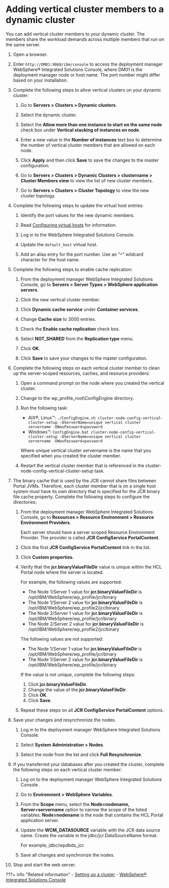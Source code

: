 # Adding vertical cluster members to a dynamic cluster

You can add vertical cluster members to your dynamic cluster. The members share the workload demands across multiple members that run on the same server.

1.  Open a browser.

2.  Enter `http://DM01:9060/ibm/console` to access the deployment manager WebSphere® Integrated Solutions Console, where DM01 is the deployment manager node or host name. The port number might differ based on your installation.

3.  Complete the following steps to allow vertical clusters on your dynamic cluster:

    1.  Go to **Servers > Clusters > Dynamic clusters**.

    2.  Select the dynamic cluster.

    3.  Select the **Allow more than one instance to start on the same node** check box under **Vertical stacking of instances on node**.

    4.  Enter a new value in the **Number of instances** text box to determine the number of vertical cluster members that are allowed on each node.

    5.  Click **Apply** and then click **Save** to save the changes to the master configuration.

    6.  Go to **Servers > Clusters > Dynamic Clusters > clustername > Cluster Members view** to view the list of new cluster members.

    7.  Go to **Servers > Clusters > Cluster Topology** to view the new cluster topology.

4.  Complete the following steps to update the virtual host entries:

    1.  Identify the port values for the new dynamic members.

    2.  Read [Configuring virtual hosts](http://www-01.ibm.com/support/knowledgecenter/SSAW57_8.0.0/com.ibm.websphere.nd.doc/info/ae/ae/tcws_plugin_vhost.html) for information.

    3.  Log in to the WebSphere Integrated Solutions Console.

    4.  Update the `default_host` virtual host.

    5.  Add an alias entry for the port number. Use an "`*`" wildcard character for the host name.

5.  Complete the following steps to enable cache replication:

    1.  From the deployment manager WebSphere Integrated Solutions Console, go to **Servers > Server Types > WebSphere application servers**.

    2.  Click the new vertical cluster member.

    3.  Click **Dynamic cache service** under **Container services**.

    4.  Change **Cache size** to 3000 entries.

    5.  Check the **Enable cache replication** check box.

    6.  Select **NOT_SHARED** from the **Replication type** menu.

    7.  Click **OK**.

    8.  Click **Save** to save your changes to the master configuration.

6.  Complete the following steps on each vertical cluster member to clean up the server-scoped resources, caches, and resource providers:

    1.  Open a command prompt on the node where you created the vertical cluster.

    2.  Change to the wp_profile_root\ConfigEngine directory.

    3.  Run the following task:

        -   AIX®, Linux™: `./ConfigEngine.sh cluster-node-config-vertical-cluster-setup -DServerName=unique vertical cluster servername -DWasPassword=password`
        -   Windows™: `ConfigEngine.bat cluster-node-config-vertical-cluster-setup -DServerName=unique vertical cluster servername -DWasPassword=password`
        
        Where unique vertical cluster servername is the name that you specified when you created the cluster member.

    4.  Restart the vertical cluster member that is referenced in the cluster-node-config-vertical-cluster-setup task.

7.  The binary cache that is used by the JCR cannot share files between Portal JVMs. Therefore, each cluster member that is on a single host system must have its own directory that is specified for the JCR binary file cache property. Complete the following steps to configure the directories:

    1.  From the deployment manager WebSphere Integrated Solutions Console, go to **Resources > Resource Environment > Resource Environment Providers**.

        Each server should have a server scoped Resource Environment Provider. The provider is called **JCR ConfigService PortalContent**.

    2.  Click the first **JCR ConfigService PortalContent** link in the list.

    3.  Click **Custom properties**.

    4.  Verify that the **jcr.binaryValueFileDir** value is unique within the HCL Portal node where the server is located.

        For example, the following values are supported:

        -   The Node 1/Server 1 value for **jcr.binaryValueFileDir** is /opt/IBM/WebSphere/wp_profile/jcr/binary
        -   The Node 1/Server 2 value for **jcr.binaryValueFileDir** is /opt/IBM/WebSphere/wp_profile2/jcr/binary
        -   The Node 2/Server 1 value for **jcr.binaryValueFileDir** is /opt/IBM/WebSphere/wp_profile/jcr/binary
        -   The Node 2/Server 2 value for **jcr.binaryValueFileDir** is /opt/IBM/WebSphere/wp_profile2/jcr/binary    

        The following values are not supported:

        -   The Node 1/Server 1 value for **jcr.binaryValueFileDir** is /opt/IBM/WebSphere/wp_profile/jcr/binary
        -   The Node 1/Server 2 value for **jcr.binaryValueFileDir** is /opt/IBM/WebSphere/wp_profile/jcr/binary    

        If the value is not unique, complete the following steps:

        1.  Click **jcr.binaryValueFileDir**.
        2.  Change the value of the **jcr.binaryValueFileDir**.
        3.  Click **OK**.
        4.  Click **Save**.

    5.  Repeat these steps on all **JCR ConfigService PortalContent** options.

8.  Save your changes and resynchronize the nodes.

    1.  Log in to the deployment manager WebSphere Integrated Solutions Console.

    2.  Select **System Administration > Nodes**.

    3.  Select the node from the list and click **Full Resynchronize**.

9.  If you transferred your databases after you created the cluster, complete the following steps on each vertical cluster member:

    1.  Log on to the deployment manager WebSphere Integrated Solutions Console.

    2.  Go to **Environment > WebSphere Variables**.

    3.  From the **Scope** menu, select the **Node=nodename, Server=servername** option to narrow the scope of the listed variables. **Node=nodename** is the node that contains the HCL Portal application server.

    4.  Update the **WCM_DATASOURCE** variable with the JCR data source name. Create the variable in the jdbc/jcr.DataSourceName format.

        For example, jdbc/wpdbds_jcr.

    5.  Save all changes and synchronize the nodes.

10. Stop and start the web server.

???+ info "Related information"
    -   [Setting up a cluster](../config_cluster/index.md)
    - [WebSphere® Integrated Solutions Console](../portal_admin_tools/WebSphere_Integrated_Solutions_Console.md)
